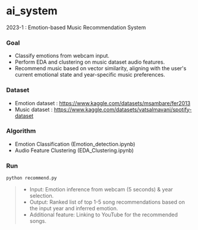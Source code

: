 # ai_system
2023-1 : Emotion-based Music Recommendation System  

### Goal ###
- Classify emotions from webcam input.
- Perform EDA and clustering on music dataset audio features.
- Recommend music based on vector similarity, aligning with the user's current emotional state and year-specific music preferences.

### Dataset ###
- Emotion dataset : https://www.kaggle.com/datasets/msambare/fer2013
- Music dataset : https://www.kaggle.com/datasets/vatsalmavani/spotify-dataset

### Algorithm ###
- Emotion Classification (Emotion_detection.ipynb)
- Audio Feature Clustering (EDA_Clustering.ipynb)

### Run ###
```bash
python recommend.py
```

> - Input: Emotion inference from webcam (5 seconds) & year selection.
> - Output: Ranked list of top 1-5 song recommendations based on the input year and inferred emotion.
> - Additional feature: Linking to YouTube for the recommended songs.
